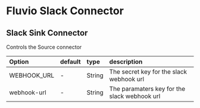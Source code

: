 # Fluvio Slack Connector

## Slack Sink Connector

Controls the Source connector

| Option                   | default  | type   | description                                 |
| :---                     | :---     | :---   | :----                                       |
| WEBHOOK_URL              | -        | String | The secret key for the slack webhook url    |
| webhook-url              | -        | String | The paramaters key for the slack webhook url|
